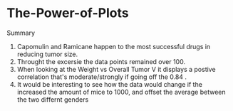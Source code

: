 # The-Power-of-Plots
Summary
1. Capomulin and Ramicane happen to the most successful drugs in reducing tumor size. 
2. Throught the excersie the data points remained over 100. 
3. When looking at the Weight vs Overall Tumor V it displays a postive correlation that's moderate/strongly if going off the 0.84 . 
4. It would be interesting to see how the data would change if the increased the amount of mice to 1000, and offset the average between the two differnt genders
